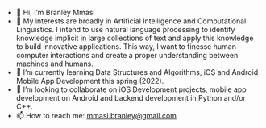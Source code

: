 - 👋 Hi, I’m Branley Mmasi
- 👀 My interests are broadly in Artificial Intelligence and Computational Linguistics. I intend to use natural language processing to identify knowledge implicit in large collections of text and apply this knowledge to build innovative applications. This way, I want to finesse human-computer interactions and create a proper understanding between machines and humans. 
- 🌱 I’m currently learning Data Structures and Algorithms, iOS and Android Mobile App Development this spring (2022).
- 💞️ I’m looking to collaborate on iOS Development projects, mobile app development on Android and backend development in Python and/or C++.
- 📫 How to reach me: mmasi.branley@gmail.com

<!---
branley1/branley1 is a ✨ special ✨ repository because its `README.md` (this file) appears on your GitHub profile.
You can click the Preview link to take a look at your changes.
--->
